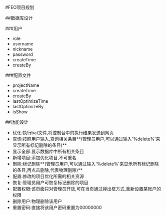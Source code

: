 #FEO项目规划

##数据库设计                             

###用户
- role
- username
- nickname
- password
- createTime
- createBy 

###配置文件
- projectName
- createTime
- createBy
- lastOptimizeTime
- lastOptimizeBy
- isShow

##功能设计
- 优化:执行bat文件,将控制台中的执行结果发送到网页
- 查询:按照用户输入,查询相关条目**(管理员用户,可以通过输入'%delete%'来显示所有标记删除的条目)**
- 显示全部:显示数据库中所有相关条目
- 新增项目:添加优化项目,不可重名
- 删除:标记删除**(管理员用户,可以通过输入'%delete%'来显示所有标记删除的条目,再点击删除,代表物理删除)**
- 配置:修改的项目优化所需的相关资源
- 恢复:管理员用户可恢复标记删除的项目
- 配置权限:该页面只对管理员开放,可在当页通过弹出框方式,重新设置某账户的权限
- 删除用户:物理删除该用户
- 重置密码:直接将该用户密码重置为00000000


